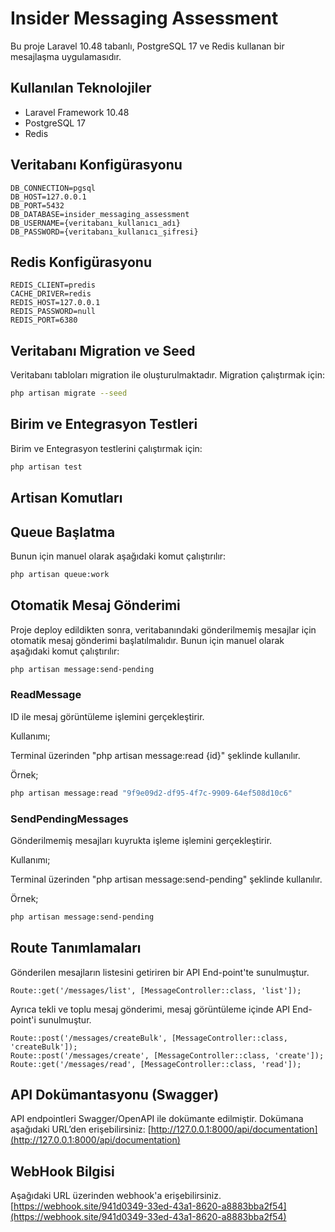 # Insider Messaging Assessment

Bu proje Laravel 10.48 tabanlı, PostgreSQL 17 ve Redis kullanan bir mesajlaşma uygulamasıdır.

## Kullanılan Teknolojiler

- Laravel Framework 10.48
- PostgreSQL 17
- Redis

## Veritabanı Konfigürasyonu

```
DB_CONNECTION=pgsql
DB_HOST=127.0.0.1
DB_PORT=5432
DB_DATABASE=insider_messaging_assessment
DB_USERNAME={veritabanı_kullanıcı_adı}
DB_PASSWORD={veritabanı_kullanıcı_şifresi}
```
## Redis Konfigürasyonu
```
REDIS_CLIENT=predis
CACHE_DRIVER=redis
REDIS_HOST=127.0.0.1
REDIS_PASSWORD=null
REDIS_PORT=6380
```
## Veritabanı Migration ve Seed

Veritabanı tabloları migration ile oluşturulmaktadır. Migration çalıştırmak için:
````bash
php artisan migrate --seed
````

## Birim ve Entegrasyon Testleri

Birim ve Entegrasyon testlerini çalıştırmak için:
````bash
php artisan test
````

## Artisan Komutları

## Queue Başlatma

Bunun için manuel olarak aşağıdaki komut çalıştırılır:

````bash
php artisan queue:work
````

## Otomatik Mesaj Gönderimi

Proje deploy edildikten sonra, veritabanındaki gönderilmemiş mesajlar için otomatik mesaj gönderimi başlatılmalıdır. Bunun için manuel olarak aşağıdaki komut çalıştırılır:

````bash
php artisan message:send-pending
````

### ReadMessage

ID ile mesaj görüntüleme işlemini gerçekleştirir.

Kullanımı;

Terminal üzerinden "php artisan message:read {id}" şeklinde kullanılır.

Örnek; 
````bash
php artisan message:read "9f9e09d2-df95-4f7c-9909-64ef508d10c6"
````

### SendPendingMessages

Gönderilmemiş mesajları kuyrukta işleme işlemini gerçekleştirir.

Kullanımı;

Terminal üzerinden "php artisan message:send-pending" şeklinde kullanılır.

Örnek;
````bash
php artisan message:send-pending
````

## Route Tanımlamaları

Gönderilen mesajların listesini getiriren bir API End-point'te sunulmuştur.  
````
Route::get('/messages/list', [MessageController::class, 'list']);
````


Ayrıca tekli ve toplu mesaj gönderimi, mesaj görüntüleme içinde API End-point'i sunulmuştur.
````
Route::post('/messages/createBulk', [MessageController::class, 'createBulk']);
Route::post('/messages/create', [MessageController::class, 'create']);
Route::get('/messages/read', [MessageController::class, 'read']);
````

## API Dokümantasyonu (Swagger)

API endpointleri Swagger/OpenAPI ile dokümante edilmiştir. Dokümana aşağıdaki URL’den erişebilirsiniz:
[http://127.0.0.1:8000/api/documentation](http://127.0.0.1:8000/api/documentation)

## WebHook Bilgisi

Aşağıdaki URL üzerinden webhook'a erişebilirsiniz.
[https://webhook.site/941d0349-33ed-43a1-8620-a8883bba2f54](https://webhook.site/941d0349-33ed-43a1-8620-a8883bba2f54)
